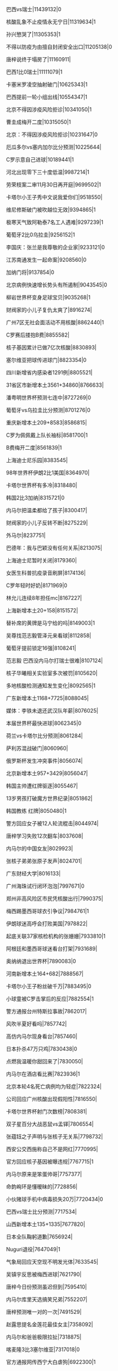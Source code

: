 巴西vs瑞士|11439132|0

核酸乱象不止疫情永无宁日|11319634|1

孙兴慜哭了|11305353|1

不得以防疫为由擅自封闭安全出口|11205138|0

唐梓说终于塌房了|11160911|

巴西1比0瑞士|11111079|1

卡塞米罗凌空抽射破门|10625343|1

巴西提前一轮小组出线|10554347|1

北京不得因涉疫风险拒诊|10341050|1

曹圭成梅开二度|10315050|1

北京：不得因涉疫风险拒诊|10231647|0

厄瓜多尔vs塞内加尔比分预测|10225644|

C罗示意自己进球|10189441|1

河北出现零下三十度低温|9987214|1

劳荣枝案二审11月30日再开庭|9699502|1

卡塔尔小王子秀中文说我爱你们|9518550|

维尼修斯破门被吹越位无效|9394865|1

极寒天气致阿勒泰7名工人遇难|9297239|1

葡萄牙2比0乌拉圭|9256152|1

李国庆：张兰是我尊敬的企业家|9233121|0

江苏南通发生一起命案|9208560|0

加纳门将|9137854|0

北京病例快速增长势头有所遏制|9043545|0

柳岩世界杯变身足球宝贝|9035268|1

财阀家的小儿子复仇太爽了|8916274|

广州7区无社会面活动不用核酸|8862440|1

C罗赛后搂抱B费|8855582|

核子基因累计已做7亿次核酸|8830893|

塞尔维亚把球传进球门|8823354|0

四川新增省内感染者1291例|8805521|

31省区市新增本土3561+34860|8766633|

潘粤明世界杯预测七连中|8727269|0

葡萄牙vs乌拉圭比分预测|8701276|0

重庆新增本土209+8583|8586815|

C罗为佩佩戴上队长袖标|8581700|1

B费梅开二度|8561839|1

上海迪士尼乐园|8383545|

98年世界杯伊朗2比1美国|8364970|

卡塔尔世界杯有多冷|8318480|

韩国2比3加纳|8315721|0

内马尔把温柔都给了孩子|8300417|

财阀家的小儿子反转不断|8275229|

外马尔|8237751|

巴德年：我与巴颖没有任何关系|8213075|

上海迪士尼暂时关闭|8179360|

女医生科普抗疫录音刷屏|8174136|

C罗年轻时好奶|8171969|0

林允儿连续8年担任mc|8167227|

上海新增本土20+158|8151572|

替补席的黄牌是马宁给的吗|8149003|1

吴尊找范志毅管泽元来看球|8112858|

葡萄牙提前锁定16强|8108241|

范志毅 巴西没内马尔打瑞士很难|8107124|

核子华曦相关实验室多次被罚|8105620|

多地核酸检测通知发生变化|8092565|1

广东新增本土1168+7725|8088045|

媒体：李铁未退还武汉队年薪|8076025|

本届世界杯最快进球|8062345|0

荷兰vs卡塔尔比分预测|8061284|

萨利苏混战破门|8060960|

俄罗斯杯发生冲突事件|8056074|

北京新增本土957+3429|8056047|

韩国主帅遭红牌驱逐|8055467|

13岁男孩打破魔方世界纪录|8051862|

韩国教练 红牌|8050480|1

警方回应女子被12人轮流棍击|8044974|

唐梓学习失败12次翻车|8037608|

内马尔的中国女友|8029923|

张核子弟弟张原子发声|8024701|

广东财经大学|8016133|

广州海珠试行闭环泡泡|7997671|0

郑州非高风险区市民凭核酸出行|7990375|

梅西踢墨西哥球衣引争议|7984761|1

伊朗球迷高呼会打败美国|7978822|

起底关联37家核检机构的张姗姗|7933810|1

阿根廷和墨西哥球迷看台打架|7931689|

奥纳纳退出世界杯|7890083|0

河南新增本土164+682|7888567|

卡塔尔小王子粉丝破千万|7883495|0

小球童被C罗击掌后的反应|7882554|1

警方通报台州特斯拉事故|7862017|

风吹半夏好看吗|7857742|

高仿内马尔现身看台|7857460|

日本扑杀47万只鸡|7830438|0

点燃我温暖你甜回来了|7830050|

内马尔在酒店看比赛|7823936|1

北京本轮4名死亡病例均为轻症|7822324|

公司回应广州核酸出现假阳性|7816550|

卡塔尔世界杯射门次数榜|7808381|

双子星百分大战恶鼠vs孟铎|7806554|

张蕴钰之子声明与张核子无关系|7798732|

西安公交西施称自己不是网红|7770995|

官方回应核子基因被曝违规|7767715|1

内马尔原来是笨蛋帅哥|7757377|

命韵峋环是懂暧昧的|7728856|

小伙赌球手机中病毒损失20万|7720434|0

巴西vs瑞士比分预测|7717534|

山西新增本土135+1335|7677820|

日本全队鞠躬道歉|7656924|

Nuguri退役|7647049|1

气象局回应天空现不明发光体|7633545|

吴镇宇反思被梅西进球|7621790|

唐梓今日份预测虽迟但到|7595410|

内马尔库里天选搞笑兄弟|7552207|

唐梓预测唯一对的一次|7491529|

赵露思提名金莲花最佳女主|7358092|

内马尔和爸爸极限拉扯|7318875|

喀麦隆3比3塞尔维亚|7317018|0

官方通报网传西宁大白虐狗|6922300|1

